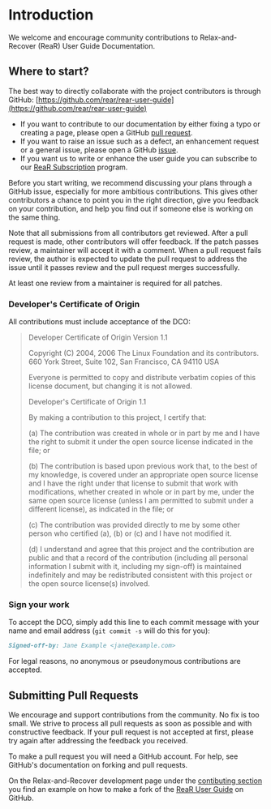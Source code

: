 # Introduction

We welcome and encourage community contributions to Relax-and-Recover (ReaR) User Guide Documentation.

## Where to start?

The best way to directly collaborate with the project contributors is through GitHub: [https://github.com/rear/rear-user-guide](https://github.com/rear/rear-user-guide)

* If you want to contribute to our documentation by either fixing a typo or creating a page, please open a GitHub [pull request](https://github.com/rear/rear-user-guide/pulls).
* If you want to raise an issue such as a defect, an enhancement request or a general issue, please open a GitHub [issue](https://github.com/rear/rear-user-guide/issues).
* If you want us to write or enhance the user guide you can subscribe to our [ReaR Subscription](https://it3.be/projects/rear-user-guide/) program.

Before you start writing, we recommend discussing your plans through a GitHub issue, especially for more ambitious contributions. This gives other contributors a chance to point you in the right direction, give you feedback on your contribution, and help you find out if someone else is working on the same thing.

Note that all submissions from all contributors get reviewed.
After a pull request is made, other contributors will offer feedback. If the patch passes review, a maintainer will accept it with a comment.
When a pull request fails review, the author is expected to update the pull request to address the issue until it passes review and the pull request merges successfully.

At least one review from a maintainer is required for all patches.

### Developer's Certificate of Origin

All contributions must include acceptance of the DCO:

> Developer Certificate of Origin Version 1.1
>
> Copyright (C) 2004, 2006 The Linux Foundation and its contributors. 660
> York Street, Suite 102, San Francisco, CA 94110 USA
>
> Everyone is permitted to copy and distribute verbatim copies of this
> license document, but changing it is not allowed.
>
> Developer's Certificate of Origin 1.1
>
> By making a contribution to this project, I certify that:
>
> \(a) The contribution was created in whole or in part by me and I have
> the right to submit it under the open source license indicated in the
> file; or
>
> \(b) The contribution is based upon previous work that, to the best of my
> knowledge, is covered under an appropriate open source license and I
> have the right under that license to submit that work with
> modifications, whether created in whole or in part by me, under the same
> open source license (unless I am permitted to submit under a different
> license), as indicated in the file; or
>
> \(c) The contribution was provided directly to me by some other person
> who certified (a), (b) or (c) and I have not modified it.
>
> \(d) I understand and agree that this project and the contribution are
> public and that a record of the contribution (including all personal
> information I submit with it, including my sign-off) is maintained
> indefinitely and may be redistributed consistent with this project or
> the open source license(s) involved.

### Sign your work

To accept the DCO, simply add this line to each commit message with your
name and email address (`git commit -s` will do this for you):

```markdown
Signed-off-by: Jane Example <jane@example.com>
```

For legal reasons, no anonymous or pseudonymous contributions are
accepted.

## Submitting Pull Requests

We encourage and support contributions from the community. No fix is too
small. We strive to process all pull requests as soon as possible and
with constructive feedback. If your pull request is not accepted at
first, please try again after addressing the feedback you received.

To make a pull request you will need a GitHub account. For help, see
GitHub's documentation on forking and pull requests.

On the Relax-and-Recover development page under the [contibuting section](http://relax-and-recover.org/development/) you find an example on how to make a fork of the [ReaR User Guide](https://github.com/rear/rear-user-guide) on GitHub.

